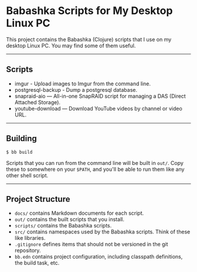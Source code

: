 # Babashka Scripts for My Desktop Linux PC

This project contains the Babashka (Clojure) scripts that I use on my desktop Linux PC.
You may find some of them useful.

---

## Scripts

* imgur - Upload images to Imgur from the command line.
* postgresql-backup - Dump a postgresql database.
* snapraid-aio — All-in-one SnapRAID script for managing a DAS (Direct Attached Storage).
* youtube-download — Download YouTube videos by channel or video URL.

---

## Building

    $ bb build

Scripts that you can run from the command line will be built in `out/`. Copy these to
somewhere on your `$PATH`, and you'll be able to run them like any other shell script.

---

## Project Structure

- `docs/` contains Markdown documents for each script.
- `out/` contains the built scripts that you install.
- `scripts/` contains the Babashka scripts.
- `src/` contains namespaces used by the Babashka scripts. Think of these like libraries.
- `.gitignore` defines items that should not be versioned in the git repository.
- `bb.edn` contains project configuration, including classpath definitions, the build task, etc. 
